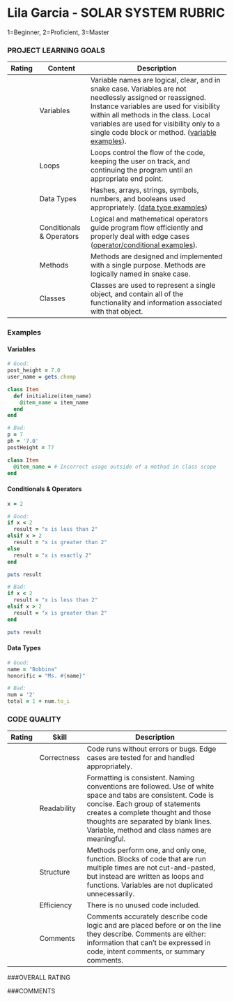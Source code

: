 # Lila Garcia - SOLAR SYSTEM RUBRIC

1=Beginner, 2=Proficient, 3=Master

### PROJECT LEARNING GOALS

| Rating | Content           | Description
|--------|-------------------|-----------------------------------------------------------
|        | Variables                | Variable names are logical, clear, and in snake case. Variables are not needlessly assigned or reassigned. Instance variables are used for visibility within all methods in the class. Local variables are used for visibility only to a single code block or method.  ([variable examples](#variables)).
|        | Loops                    | Loops control the flow of the code, keeping the user on track, and continuing the program until an appropriate end point.
|        | Data Types               | Hashes, arrays, strings, symbols, numbers, and booleans used appropriately. ([data type examples](#data-types))
|        | Conditionals & Operators | Logical and mathematical operators guide program flow efficiently and properly deal with edge cases ([operator/conditional examples](#conditionals--operators)).
|        | Methods                  | Methods are designed and implemented with a single purpose. Methods are logically named in snake case.
|        | Classes                  | Classes are used to represent a single object, and contain all of the functionality and information associated with that object.

### Examples

#### Variables
```ruby
# Good:
post_height = 7.0
user_name = gets.chomp

class Item
  def initialize(item_name)
    @item_name = item_name
  end
end

# Bad:
p = 7
ph = '7.0'
postHeight = 77

class Item
  @item_name = # Incorrect usage outside of a method in class scope
end

```

#### Conditionals & Operators
```ruby
x = 2

# Good:
if x < 2
  result = "x is less than 2"
elsif x > 2
  result = "x is greater than 2"
else
  result = "x is exactly 2"
end

puts result

# Bad:
if x < 2
  result = "x is less than 2"
elsif x > 2
  result = "x is greater than 2"
end

puts result

```

#### Data Types
```ruby
# Good:
name = "Bobbina"
honorific = "Ms. #{name}"

# Bad:
num = '2'
total = 1 + num.to_i
```

### CODE QUALITY

| Rating | Skill          | Description
|--------|----------------|-----------------------------------------------------------
|        | Correctness    | Code runs without errors or bugs. Edge cases are tested for and handled appropriately.
|        | Readability    | Formatting is consistent. Naming conventions are followed. Use of white space and tabs are consistent. Code is concise. Each group of statements creates a complete thought and those thoughts are separated by blank lines. Variable, method and class names are meaningful.
|        | Structure      | Methods perform one, and only one, function. Blocks of code that are run multiple times are not cut-and-pasted, but instead are written as loops and functions. Variables are not duplicated unnecessarily.
|        | Efficiency     | There is no unused code included.
|        | Comments       | Comments accurately describe code logic and are placed before or on the line they describe. Comments are either: information that can’t be expressed in code, intent comments, or summary comments.

###OVERALL RATING



###COMMENTS
